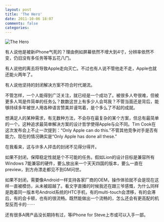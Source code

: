 ```yaml
---
layout: post
title: 'The Hero'
date: 2011-10-06 18:07
comments: false
categories: 
---
```

    

![The Hero](http://qingpei.me/images/in_post/t_hero1.png)

有人说他是被新iPhone气死的？理由例如屏幕依然不增大到4寸，分辨率依然不变，仍旧没有多任务等等五花八门。

有人说他的离去将导致Apple走向灭亡。不过也有人说不管他走不走，Apple也就还能火两年了。

有人说他坚持的封闭解决方案不符合时代潮流。

不管怎样，一个人能得到广泛关注，就已经是一个成功了。被很多人夸很难，但被更多人骂是件简单的任务么？数数这世上有多少人会骂我？不管当面还是背后，能够持续多年被世人用各种语言赞美并谩骂着，是个多么了不起的成就。

想满足人的某种需求，有无数种方法，不会存在最复杂的某个方案，但总有最简单的一个。这种追求最简单解决方案的设计哲学使得Apple与众不同。Tim Cook在这次发布会上不止一次提到：“Only Apple can do this.”不管其他竞争对手是否有能力，现在的情况确实是“Only Apple has done all these.”

在我看来，这与许多人抨击的封闭不见得分得开。

如果不封闭，保障稳定性就是个不可能的任务。假如Lion的设计目标是兼容所有Windows 7能兼容的硬件，要么放出来一个天天四国的版本，要么一直在preview，到方舟漂走都见不到GM问世。

如果不封闭，需要像Android一样支持各家厂商的OEM，操作体验就不会是现在这样一直被模仿，从未被超越了。看文字直播的时候我还在跟三爷感慨，为什么同样是跑着同一版本号Android系统的HTC手机，有的multi-touch会漂移，有的会滞后，有的会卡顿，也有的很流畅。既然能做出一个流畅的，怎么还会有更高配的机型反而卡的⋯⋯

还有很多A牌产品没长期持有过，等iPhone for Steve上市或可以入手一部。
